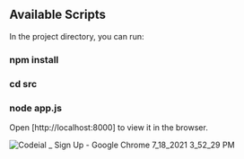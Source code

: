 ## Available Scripts

In the project directory, you can run:

### npm install

### cd src

### node app.js


Open [http://localhost:8000] to view it in the browser.

![Codeial _ Sign Up - Google Chrome 7_18_2021 3_52_29 PM](https://user-images.githubusercontent.com/42406373/126063747-0df3bf2d-7ceb-4de5-8813-765ac939d86c.png)
